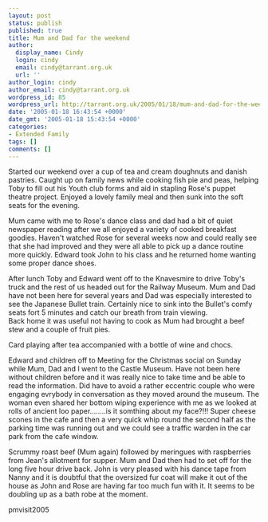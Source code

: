 ```yaml
---
layout: post
status: publish
published: true
title: Mum and Dad for the weekend
author:
  display_name: Cindy
  login: cindy
  email: cindy@tarrant.org.uk
  url: ''
author_login: cindy
author_email: cindy@tarrant.org.uk
wordpress_id: 85
wordpress_url: http://tarrant.org.uk/2005/01/18/mum-and-dad-for-the-weekend/
date: '2005-01-18 16:43:54 +0000'
date_gmt: '2005-01-18 15:43:54 +0000'
categories:
- Extended Family
tags: []
comments: []
---
```

<p>Started our weekend over a cup of tea and cream doughnuts and danish pastries.  Caught up on family news while cooking fish pie and peas, helping Toby to fill out his Youth club forms and aid in stapling Rose's puppet theatre project.  Enjoyed a lovely family meal and then sunk into the soft seats for the evening.</p>
<p>Mum came with me to Rose's dance class and dad had a bit of quiet newspaper reading after we all enjoyed a variety of cooked breakfast goodies.  Haven't watched Rose for several weeks now and could really see that she had improved and they were all able to pick up a dance routine more quickly.  Edward took John to his class and he returned home wanting some proper dance shoes.</p>
<p>After lunch Toby and Edward went off to the Knavesmire to drive Toby's truck and the rest of us headed out for the Railway Museum.  Mum and Dad have not been here for several years and Dad was especially interested to see the Japanese Bullet train.  Certainly nice to sink into the Bullet's comfy seats fort 5 minutes and catch our breath from train viewing.<br />
Back home it was useful not having to cook as Mum had brought a beef stew and a couple of fruit pies.</p>
<p>Card playing after tea accompanied with a bottle of wine and chocs.</p>
<p>Edward and children off to Meeting for the Christmas social on Sunday while Mum, Dad and I went to the Castle Museum. Have not been here without children before and it was really nice to take time and be able to read the information.  Did have to avoid a rather eccentric couple who were engaging evrybody in conversation as they moved around the museum.  The woman even shared her bottom wiping experience with me as we looked at rolls of ancient loo paper........is it somthing about my face?!!!   Super cheese scones in the cafe and then a very quick whip round the second half as the parking time was running out and we could see a traffic warden in the car park from the cafe window.</p>
<p>Scrummy roast beef (Mum again) followed by meringues with raspberries from Jean's allotment for supper.  Mum and Dad then had to set off for the long five hour drive back.  John is very pleased with his dance tape from Nanny and it is doubtful that the oversized fur coat will make it out of the house as John and Rose are having far too much fun with it.  It seems to be doubling up as a bath robe at the moment.</p>
<p><wpg2>pmvisit2005</wpg2></p>
